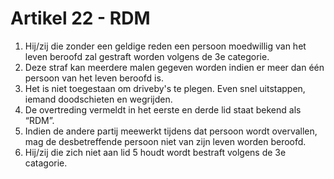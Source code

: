 # Artikel 22 - RDM
  1. Hij/zij die zonder een geldige reden een persoon moedwillig van het leven beroofd zal gestraft worden volgens de 3e categorie.
  2. Deze straf kan meerdere malen gegeven worden indien er meer dan één persoon van het leven beroofd is.
  3. Het is niet toegestaan om driveby's te plegen. Even snel uitstappen, iemand doodschieten en wegrijden.
  4. De overtreding vermeldt in het eerste en derde lid staat bekend als “RDM”.
  5. Indien de andere partij meewerkt tijdens dat persoon wordt overvallen, mag de desbetreffende persoon niet van zijn leven worden beroofd. 
  6. Hij/zij die zich niet aan lid 5 houdt wordt bestraft volgens de 3e catagorie.


